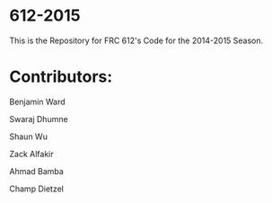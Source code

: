 612-2015
========
This is the Repository for FRC 612's Code for the 2014-2015 Season.

Contributors:
=============

Benjamin Ward

Swaraj Dhumne

Shaun Wu

Zack Alfakir

Ahmad Bamba

Champ Dietzel
